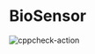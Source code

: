 # BioSensor
![cppcheck-action](https://github.com/99002675/BioSensor/workflows/cppcheck-action/badge.svg)
